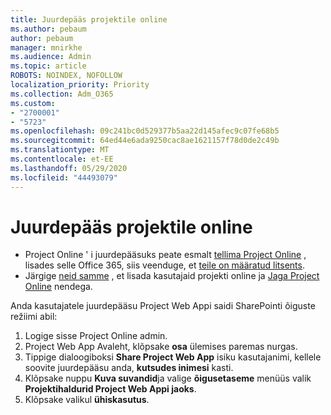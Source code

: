 ```yaml
---
title: Juurdepääs projektile online
ms.author: pebaum
author: pebaum
manager: mnirkhe
ms.audience: Admin
ms.topic: article
ROBOTS: NOINDEX, NOFOLLOW
localization_priority: Priority
ms.collection: Adm_O365
ms.custom:
- "2700001"
- "5723"
ms.openlocfilehash: 09c241bc0d529377b5aa22d145afec9c07fe68b5
ms.sourcegitcommit: 64ed44e6ada9250cac8ae1621157f78d0de2c49b
ms.translationtype: MT
ms.contentlocale: et-EE
ms.lasthandoff: 05/29/2020
ms.locfileid: "44493079"
---
```

# <a name="access-project-online"></a>Juurdepääs projektile online

- Project Online ' i juurdepääsuks peate esmalt [tellima Project Online](https://docs.microsoft.com/ProjectOnline/get-started-with-project-online) , lisades selle Office 365, siis veenduge, et [teile on määratud litsents](https://docs.microsoft.com/ProjectOnline/step-1-sign-up-for-project-online#next-make-sure-you-can-get-in).
- Järgige [neid samme](https://docs.microsoft.com/ProjectOnline/step-2-add-people-to-project-online) , et lisada kasutajaid projekti online ja [Jaga Project Online](https://docs.microsoft.com/ProjectOnline/step-2-add-people-to-project-online#4-finally-share-project-online-with-the-people-you-added) nendega.

Anda kasutajatele juurdepääsu Project Web Appi saidi SharePointi õiguste režiimi abil:

1. Logige sisse Project Online admin.
2. Project Web App Avaleht, klõpsake **osa** ülemises paremas nurgas.
3. Tippige dialoogiboksi **Share Project Web App** isiku kasutajanimi, kellele soovite juurdepääsu anda, **kutsudes inimesi** kasti.
4. Klõpsake nuppu **Kuva suvandid**ja valige **õigusetaseme** menüüs valik **Projektihaldurid Project Web Appi jaoks**.
5. Klõpsake valikul **ühiskasutus**.
